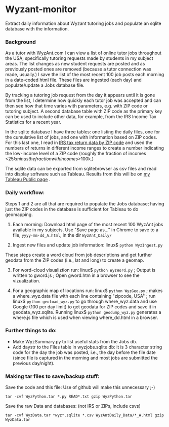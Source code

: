 # Wyzant-monitor
Extract daily information about Wyzant tutoring jobs and populate an sqlite database with the information.

### Background
As a tutor with WyzAnt.com I can view a list of online tutor jobs throughout the USA;
specifically tutoring requests made by students in my subject areas.
The list changes as new student requests are posted and as previously posted ones are removed
(because a tutor connection was made, usually.) I save the list of the most recent 100 job posts
each morning in a date-coded html file. These files are ingested (each day) and populate/update
a Jobs database file.

By tracking a tutoring job request from the day it appears until it is gone from the list,
I determine how quickly each tutor job was accepted and can then see how that time varies with parameters,
e.g. with ZIP code or tutoring subject. A second database table with ZIP code as the primary key
can be used to include other data, for example, from the IRS Income Tax Statistics for a recent year.

In the sqlite database I have three tables: one listing the daily files, one for the cumulative list of jobs,
and one with information based on ZIP codes.  For this last one, I read in [IRS tax return data by ZIP code]( https://www.irs.gov/statistics/soi-tax-stats-individual-income-tax-statistics-2015-zip-code-data-soi)
and used the numbers of returns in different income ranges to create a number indicating the
low-income level of a ZIP code (roughly the fraction of incomes <$25k minus the fraction with incomes >$100k.)

The sqlite data can be exported from sqlitebrowser as csv files and read into display software such as Tableau.
Results from this will be on [my Tableau Public page](https://public.tableau.com/profile/daniel.dewey#!/) .

### Daily workflow:
Steps 1 and 2 are all that are required to populate the Jobs database; 
having just the ZIP codes in the database is sufficient for Tableau to do geomapping.

1) Each morning:
     Download html page of the most recent 100 WyzAnt jobs available in my subjects.
     Use "Save page as..." in Chrome to save to a file, `yyyy-mm-dd_A.html`, in the dir `WyzAnt_Daily/`

2) Ingest new files and update job information:
    linux$ `python WyzIngest.py`

These steps create a word cloud from job descriptions and get further geodata from the ZIP codes
(i.e., lat and long) to create a geomap.

3) For word-cloud visualiztion run: linux$ `python WyzWord.py` ;
             Output is written to gword.js ;
   Open gword.htm in a browser to see the vizualization.

4) For a geographic map of locations run: linux$ `python WyzGeo.py` ;
         makes a where_wyz.data file with each line containing "zipcode, USA" ;
   run linux$ `python geoload_wyz.py`
                                 to go through where_wyz.data and use Google (100 per day limit)
                                 to get geodata for ZIP codes and save it in geodata_wyz.sqlite.
   Running linux$ `python geodump_wyz.py` generates a where.js file
   which is used when viewing where_dd.html in a browser.


### Further things to do:
- Make WyzSummary.py to list useful stats from the Jobs db.
- Add daystr to the Files table in wyzjobs.sqlite db:
       it is 3 character string code for the day the job was posted,
       i.e., the day before the file date
       (since file is captured in the morning and most jobs are submitted the previous day/night).


### Making tar files to save/backup stuff:
Save the code and this file:   Use of github will make this unnecessary ;-)

`tar -cvf WyzPython.tar *.py READ*.txt
gzip WyzPython.tar`

Save the raw Data and databases:  (not IRS or ZIPs, include csvs)

`tar -cvf WyzData.tar *wyz*.sqlite *.csv WyzAntDaily_Data/*_A.html
gzip WyzData.tar`

